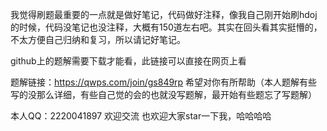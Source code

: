 我觉得刷题最重要的一点就是做好笔记，代码做好注释，像我自己刚开始刷hdoj的时候，代码没笔记也没注释，大概有150道左右吧。其实在回头看其实挺懵的，不太方便自己归纳和复习，所以请记好笔记。

github上的题解需要下载才能看，此链接可以直接在网页上看

题解链接：https://qwps.com/join/gs849rp  希望对你有所帮助（本人题解有些写的没那么详细，有些自己觉的会的也就没写题解，最开始有些题忘了写题解）

本人QQ：2220041897  欢迎交流  也欢迎大家star一下我，哈哈哈哈
